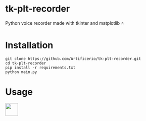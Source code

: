 # tk-plt-recorder
Python voice recorder made with tkinter and matplotlib :star:
# Installation
```
git clone https://github.com/Artificerio/tk-plt-recorder.git
cd tk-plt-recorder
pip install -r requirements.txt
python main.py
```
# Usage
<img src="https://github.com/Artificerio/tk-plt-recorder/blob/main/usage.gif" width="40" height="40" />